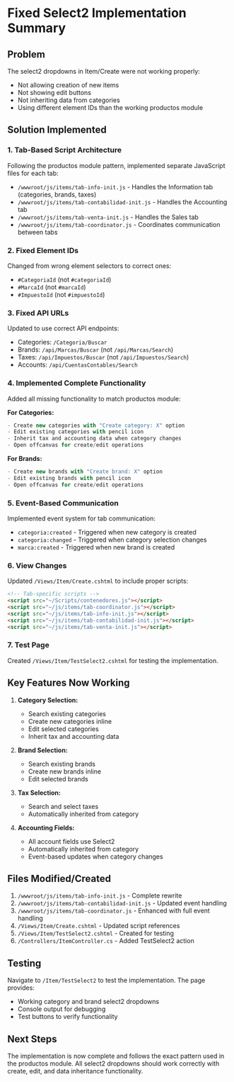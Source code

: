 # Fixed Select2 Implementation Summary

## Problem
The select2 dropdowns in Item/Create were not working properly:
- Not allowing creation of new items
- Not showing edit buttons 
- Not inheriting data from categories
- Using different element IDs than the working productos module

## Solution Implemented

### 1. Tab-Based Script Architecture
Following the productos module pattern, implemented separate JavaScript files for each tab:

- `/wwwroot/js/items/tab-info-init.js` - Handles the Information tab (categories, brands, taxes)
- `/wwwroot/js/items/tab-contabilidad-init.js` - Handles the Accounting tab
- `/wwwroot/js/items/tab-venta-init.js` - Handles the Sales tab
- `/wwwroot/js/items/tab-coordinator.js` - Coordinates communication between tabs

### 2. Fixed Element IDs
Changed from wrong element selectors to correct ones:
- `#CategoriaId` (not `#categoriaId`)
- `#MarcaId` (not `#marcaId`)
- `#ImpuestoId` (not `#impuestoId`)

### 3. Fixed API URLs
Updated to use correct API endpoints:
- Categories: `/Categoria/Buscar`
- Brands: `/api/Marcas/Buscar` (not `/api/Marcas/Search`)
- Taxes: `/api/Impuestos/Buscar` (not `/api/Impuestos/Search`)
- Accounts: `/api/CuentasContables/Search`

### 4. Implemented Complete Functionality
Added all missing functionality to match productos module:

**For Categories:**
```javascript
- Create new categories with "Create category: X" option
- Edit existing categories with pencil icon
- Inherit tax and accounting data when category changes
- Open offcanvas for create/edit operations
```

**For Brands:**
```javascript
- Create new brands with "Create brand: X" option
- Edit existing brands with pencil icon
- Open offcanvas for create/edit operations
```

### 5. Event-Based Communication
Implemented event system for tab communication:
- `categoria:created` - Triggered when new category is created
- `categoria:changed` - Triggered when category selection changes
- `marca:created` - Triggered when new brand is created

### 6. View Changes
Updated `/Views/Item/Create.cshtml` to include proper scripts:
```html
<!-- Tab-specific scripts -->
<script src="~/Scripts/contenedores.js"></script>
<script src="~/js/items/tab-coordinator.js"></script>
<script src="~/js/items/tab-info-init.js"></script>
<script src="~/js/items/tab-contabilidad-init.js"></script>
<script src="~/js/items/tab-venta-init.js"></script>
```

### 7. Test Page
Created `/Views/Item/TestSelect2.cshtml` for testing the implementation.

## Key Features Now Working

1. **Category Selection:**
   - Search existing categories
   - Create new categories inline
   - Edit selected categories
   - Inherit tax and accounting data

2. **Brand Selection:**
   - Search existing brands
   - Create new brands inline
   - Edit selected brands

3. **Tax Selection:**
   - Search and select taxes
   - Automatically inherited from category

4. **Accounting Fields:**
   - All account fields use Select2
   - Automatically inherited from category
   - Event-based updates when category changes

## Files Modified/Created

1. `/wwwroot/js/items/tab-info-init.js` - Complete rewrite
2. `/wwwroot/js/items/tab-contabilidad-init.js` - Updated event handling
3. `/wwwroot/js/items/tab-coordinator.js` - Enhanced with full event handling
4. `/Views/Item/Create.cshtml` - Updated script references
5. `/Views/Item/TestSelect2.cshtml` - Created for testing
6. `/Controllers/ItemController.cs` - Added TestSelect2 action

## Testing

Navigate to `/Item/TestSelect2` to test the implementation. The page provides:
- Working category and brand select2 dropdowns
- Console output for debugging
- Test buttons to verify functionality

## Next Steps

The implementation is now complete and follows the exact pattern used in the productos module. All select2 dropdowns should work correctly with create, edit, and data inheritance functionality.
